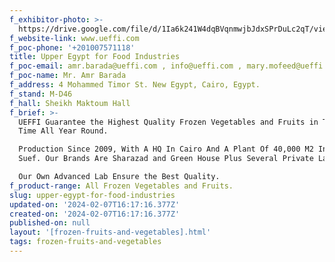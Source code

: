 ```yaml
---
f_exhibitor-photo: >-
  https://drive.google.com/file/d/1Ia6k241W4dqBVqnmwjbJdxSPrDuLc2qT/view?usp=drive_link
f_website-link: www.ueffi.com
f_poc-phone: '+201007571118'
title: Upper Egypt for Food Industries
f_poc-email: amr.barada@ueffi.com , info@ueffi.com , mary.mofeed@ueffi.com
f_poc-name: Mr. Amr Barada
f_address: 4 Mohammed Timor St. New Egypt, Cairo, Egypt.
f_stand: M-D46
f_hall: Sheikh Maktoum Hall
f_brief: >-
  UEFFI Guarantee the Highest Quality Frozen Vegetables and Fruits in The Right
  Time All Year Round. 

  Production Since 2009, With A HQ In Cairo And A Plant Of 40,000 M2 In Beni
  Suef. Our Brands Are Sharazad and Green House Plus Several Private Labels.

  Our Own Advanced Lab Ensure the Best Quality.
f_product-range: All Frozen Vegetables and Fruits.
slug: upper-egypt-for-food-industries
updated-on: '2024-02-07T16:17:16.377Z'
created-on: '2024-02-07T16:17:16.377Z'
published-on: null
layout: '[frozen-fruits-and-vegetables].html'
tags: frozen-fruits-and-vegetables
---
```



